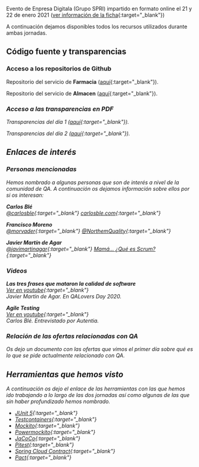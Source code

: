 Evento de Enpresa Digitala (Grupo SPRI) impartido en formato online el 21 y 22 de enero 2021 ([ver información de la ficha](/docs/fichaSpri.md){:target="_blank"})

A continuación dejamos disponibles todos los recursos utilizados durante ambas jornadas.

## Código fuente y transparencias

### <i class="fab fa-github"></i>  Acceso a los repositorios de Github

Repositorio del servicio de **Farmacia** ([aquí](){:target="_blank"}).

Repositorio del servicio de **Almacen** ([aquí](){:target="_blank"}).

### <i class="fas fa-desktop"> Acceso a las transparencias en PDF

Transparencias del día 1 ([aquí](){:target="_blank"}).

Transparencias del día 2 ([aquí](){:target="_blank"}).

## Enlaces de interés

### Personas mencionadas
Hemos nombrado a algunas personas que son de interés a nivel de la comunidad de QA. A continuación os dejamos información sobre ellos por si os interesan:

<i class="fas fa-user-alt"></i> **Carlos Blé**  
<i class="fab fa-twitter"></i> [@carlosble](https://twitter.com/carlosble){:target="_blank"}
<i class="fas fa-blog"></i> [carlosble.com](http://www.carlosble.com/?lang=es){:target="_blank"}

<i class="fas fa-user-alt"></i> **Francisco Moreno**  
<i class="fab fa-twitter"></i> [@morvader](https://twitter.com/morvader){:target="_blank"}
<i class="fab fa-twitter"></i> [@NorthemQuality](https://twitter.com/NorthemQuality){:target="_blank"}

<i class="fas fa-user-alt"></i> **Javier Martín de Agar**  
<i class="fab fa-twitter"></i> [@javimartinagar](https://twitter.com/javimartinagar){:target="_blank"}
<i class="fas fa-blog"></i> [Mamá... ¿Qué es Scrum?](https://mamaqueesscrum.com/){:target="_blank"}

### Videos

**Las tres frases que mataron la calidad de software**  
<i class="fab fa-youtube"></i> [Ver en youtube](https://www.youtube.com/watch?v=yPPCn09ys9M&t=3h47m55s){:target="_blank"}   
Javier Martin de Agar. En QALovers Day 2020.

**Agile Testing**  
<i class="fab fa-youtube"></i> [Ver en youtube](https://www.youtube.com/watch?v=92fI3wlyriI){:target="_blank"}  
Carlos Blé. Entrevistado por Autentia.

### Relación de las ofertas relacionadas con QA

Os dejo un documento con las ofertas que vimos el primer día sobre qué es lo que se pide actualmente relacionado con QA.


## <i class="fas fa-tools"></i> Herramientas que hemos visto

A continuación os dejo el enlace de las herramientas con las que hemos ido trabajando a lo largo de las dos jornadas así como algunas de las que sin haber profundizado hemos nombrado.

- [JUnit 5](){:target="_blank"}
- [Testcontainers](){:target="_blank"}
- [Mockito](){:target="_blank"}
- [Powermockito](){:target="_blank"}
- [JaCoCo](){:target="_blank"}
- [Pitest](){:target="_blank"}
- [Spring Cloud Contract](){:target="_blank"}
- [Pact](){:target="_blank"}

